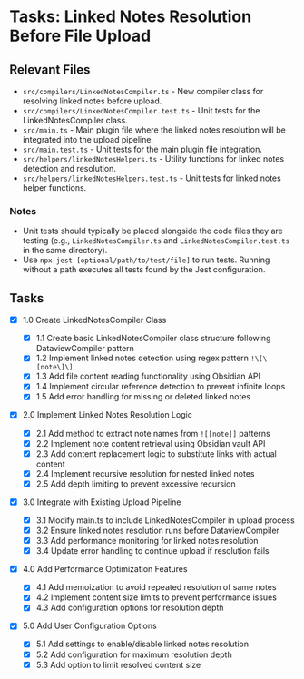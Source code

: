 # Tasks: Linked Notes Resolution Before File Upload

## Relevant Files

- `src/compilers/LinkedNotesCompiler.ts` - New compiler class for resolving linked notes before upload.
- `src/compilers/LinkedNotesCompiler.test.ts` - Unit tests for the LinkedNotesCompiler class.
- `src/main.ts` - Main plugin file where the linked notes resolution will be integrated into the upload pipeline.
- `src/main.test.ts` - Unit tests for the main plugin file integration.
- `src/helpers/linkedNotesHelpers.ts` - Utility functions for linked notes detection and resolution.
- `src/helpers/linkedNotesHelpers.test.ts` - Unit tests for linked notes helper functions.

### Notes

- Unit tests should typically be placed alongside the code files they are testing (e.g., `LinkedNotesCompiler.ts` and `LinkedNotesCompiler.test.ts` in the same directory).
- Use `npx jest [optional/path/to/test/file]` to run tests. Running without a path executes all tests found by the Jest configuration.

## Tasks

- [x] 1.0 Create LinkedNotesCompiler Class

  - [x] 1.1 Create basic LinkedNotesCompiler class structure following DataviewCompiler pattern
  - [x] 1.2 Implement linked notes detection using regex pattern `!\[\[note\]\]`
  - [x] 1.3 Add file content reading functionality using Obsidian API
  - [x] 1.4 Implement circular reference detection to prevent infinite loops
  - [x] 1.5 Add error handling for missing or deleted linked notes

- [x] 2.0 Implement Linked Notes Resolution Logic

  - [x] 2.1 Add method to extract note names from `![[note]]` patterns
  - [x] 2.2 Implement note content retrieval using Obsidian vault API
  - [x] 2.3 Add content replacement logic to substitute links with actual content
  - [x] 2.4 Implement recursive resolution for nested linked notes
  - [x] 2.5 Add depth limiting to prevent excessive recursion

- [x] 3.0 Integrate with Existing Upload Pipeline

  - [x] 3.1 Modify main.ts to include LinkedNotesCompiler in upload process
  - [x] 3.2 Ensure linked notes resolution runs before DataviewCompiler
  - [x] 3.3 Add performance monitoring for linked notes resolution
  - [x] 3.4 Update error handling to continue upload if resolution fails

- [x] 4.0 Add Performance Optimization Features

  - [x] 4.1 Add memoization to avoid repeated resolution of same notes
  - [x] 4.2 Implement content size limits to prevent performance issues
  - [x] 4.3 Add configuration options for resolution depth

- [x] 5.0 Add User Configuration Options
  - [x] 5.1 Add settings to enable/disable linked notes resolution
  - [x] 5.2 Add configuration for maximum resolution depth
  - [x] 5.3 Add option to limit resolved content size
